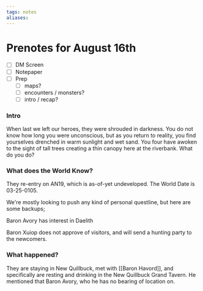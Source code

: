 ```yaml
---
tags: notes
aliases:
---
```


# Prenotes for August 16th
- [ ] DM Screen
- [ ] Notepaper
- [ ] Prep
	- [ ] maps?
	- [ ] encounters / monsters?
	- [ ] intro / recap?

### Intro

When last we left our heroes, they were shrouded in darkness. You do not know how long you were unconscious, but as you return to reality, you find yourselves drenched in warm sunlight and wet sand. You four have awoken to the sight of tall trees creating a thin canopy here at the riverbank. What do you do?

### What does the World Know?

They re-entry on AN19, which is as-of-yet undeveloped. The World Date is 03-25-0105.

We're mostly looking to push any kind of personal questline, but here are some backups;

Baron Avory has interest in Daelith

Baron Xuiop does not approve of visitors, and will send a hunting party to the newcomers.

### What happened?

They are staying in New Quillbuck, met with [[Baron Havord]], and specifically are resting and drinking in the New Quillbuck Grand Tavern. He mentioned that Baron Avory, who he has no bearing of location on.